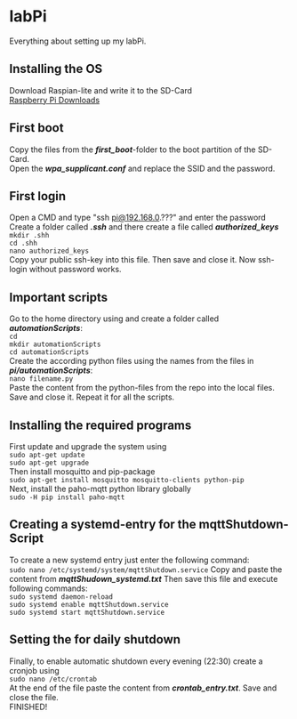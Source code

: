 # labPi
Everything about setting up my labPi.

## Installing the OS
Download Raspian-lite and write it to the SD-Card  
[Raspberry Pi Downloads](https://www.raspberrypi.org/downloads/raspbian/ "raspberrypi.org")

## First boot
Copy the files from the ___first_boot___-folder to the boot partition of the SD-Card.  
Open the ___wpa_supplicant.conf___ and replace the SSID and the password.

## First login
Open a CMD and type "ssh pi@192.168.0.???" and enter the password  
Create a folder called ___.ssh___ and there create a file called ___authorized_keys___   
```mkdir .shh```  
```cd .shh```  
```nano authorized_keys```  
Copy your public ssh-key into this file. Then save and close it. Now ssh-login without password works.

## Important scripts
Go to the home directory using and create a folder called ___automationScripts___:  
```cd ```  
```mkdir automationScripts```  
```cd automationScripts```  
Create the according python files using the names from the files in ***pi/automationScripts***:  
```nano filename.py```   
Paste the content from the python-files from the repo into the local files. Save and close it. Repeat it for all the scripts.

## Installing the required programs
First update and upgrade the system using  
```sudo apt-get update```  
```sudo apt-get upgrade```  
Then install mosquitto and pip-package  
```sudo apt-get install mosquitto mosquitto-clients python-pip```  
Next, install the paho-mqtt python library globally  
```sudo -H pip install paho-mqtt```  

## Creating a systemd-entry for the mqttShutdown-Script
To create a new systemd entry just enter the following command:  
```sudo nano /etc/systemd/system/mqttShutdown.service```
Copy and paste the content from ***mqttShudown_systemd.txt***
Then save this file and execute following commands:  
```sudo systemd daemon-reload```  
```sudo systemd enable mqttShutdown.service```  
```sudo systemd start mqttShutdown.service```

## Setting the for daily shutdown
Finally, to enable automatic shutdown every evening (22:30) create a cronjob using  
```sudo nano /etc/crontab```  
At the end of the file paste the content from ***crontab_entry.txt***. Save and close the file.  
FINISHED!


